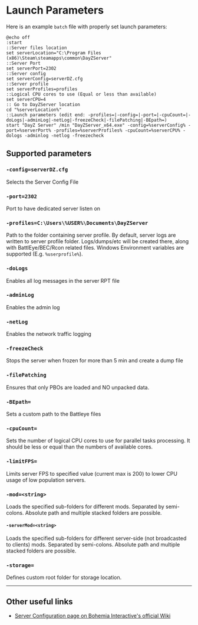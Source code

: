 # Launch Parameters

Here is an example `batch` file with properly set launch parameters:

```batch
@echo off
:start
::Server files location
set serverLocation="C:\Program Files (x86)\Steam\steamapps\common\DayZServer"
::Server Port
set serverPort=2302
::Server config
set serverConfig=serverDZ.cfg
::Server profile
set serverProfiles=profiles
::Logical CPU cores to use (Equal or less than available)
set serverCPU=4
:: Go to DayZServer location
cd "%serverLocation%"
::Launch parameters (edit end: -profiles=|-config=|-port=|-cpuCount=|-doLogs|-adminLog|-netLog|-freezeCheck|-filePatching|-BEpath=)
start "DayZ Server" /min "DayZServer_x64.exe" -config=%serverConfig% -port=%serverPort% -profiles=%serverProfiles% -cpuCount=%serverCPU% -dologs -adminlog -netlog -freezecheck
```

## Supported parameters

### `-config=serverDZ.cfg`
Selects the Server Config File

### `-port=2302`
Port to have dedicated server listen on

### `-profiles=C:\Users\%USER%\Documents\DayZServer`
Path to the folder containing server profile. By default, server logs are written to server profile folder. Logs/dumps/etc will be created there, along with BattlEye/BEC/Rcon related files. Windows Environment variables are supported (E.g. `%userprofile%`).

### `-doLogs`
Enables all log messages in the server RPT file

### `-adminLog`
Enables the admin log

### `-netLog`
Enables the network traffic logging

### `-freezeCheck`
Stops the server when frozen for more than 5 min and create a dump file

### `-filePatching`
Ensures that only PBOs are loaded and NO unpacked data.

### `-BEpath=`
Sets a custom path to the Battleye files

### `-cpuCount=`
Sets the number of logical CPU cores to use for parallel tasks processing. It should be less or equal than the numbers of available cores.

### `-limitFPS=`
Limits server FPS to specified value (current max is 200) to lower CPU usage of low population servers.

### `-mod=<string>`
Loads the specified sub-folders for different mods. Separated by semi-colons. Absolute path and multiple stacked folders are possible.

#### `-serverMod=<string>`
Loads the specified sub-folders for different server-side (not broadcasted to clients) mods. Separated by semi-colons. Absolute path and multiple stacked folders are possible.

### `-storage=`
Defines custom root folder for storage location.

---

## Other useful links
- [Server Configuration page on Bohemia Interactive's official Wiki](https://community.bistudio.com/wiki/DayZ:Server_Configuration)